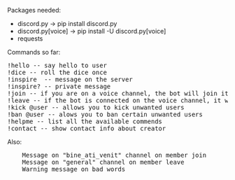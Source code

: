 Packages needed:

* discord.py -> pip install discord.py
* discord.py[voice] -> pip install -U discord.py[voice]
* requests

Commands so far:

<pre>
!hello -- say hello to user
!dice -- roll the dice once
!inspire  -- message on the server
!inspire? -- private message
!join -- if you are on a voice channel, the bot will join it
!leave -- if the bot is connected on the voice channel, it will leave it
!kick @user -- allows you to kick unwanted users
!ban @user -- alows you to ban certain unwanted users
!helpme -- list all the available commends
!contact -- show contact info about creator
</pre>

Also:

<pre>
    Message on "bine_ati_venit" channel on member join
    Message on "general" channel on member leave
    Warning message on bad words
</pre>